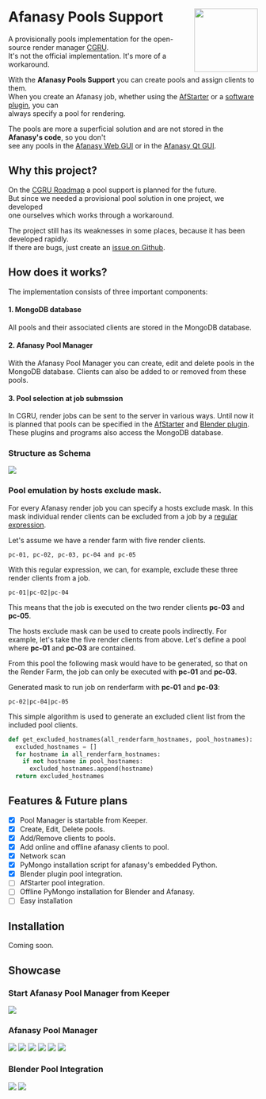 # Afanasy Pools Support <img src="https://github.com/laurence-trippen/Afanasy-Pools-Addin/blob/master/Preview/afpools2.png" align="right" width="128">
A provisionally pools implementation for the open-source render manager [CGRU](http://cgru.info/).<br/>
It's not the official implementation. It's more of a workaround.

With the **Afanasy Pools Support** you can create pools and assign clients to them.<br/>
When you create an Afanasy job, whether using the [AfStarter](http://cgru.info/afstarter) or a [software plugin](http://cgru.info/software/blender), you can<br/> always specify a pool for rendering.

The pools are more a superficial solution and are not stored in the **Afanasy's code**, so you don't<br/> see any pools in the [Afanasy Web GUI](http://cgru.info/afanasy/gui#web) or in the [Afanasy Qt GUI](http://cgru.info/afanasy/gui#page_top).

## Why this project?

On the [CGRU Roadmap](http://cgru.info/roadmap) a pool support is planned for the future.<br/> But since we needed a provisional pool solution in one project, we developed<br/> one ourselves which works through a workaround.

The project still has its weaknesses in some places, because it has been developed rapidly.<br/>
If there are bugs, just create an [issue on Github](https://github.com/laurence-trippen/Afanasy-Pools-Addin/issues).

## How does it works?
The implementation consists of three important components:

#### 1. MongoDB database
All pools and their associated clients are stored in the MongoDB database.

#### 2. Afanasy Pool Manager
With the Afanasy Pool Manager you can create, edit and delete pools in the MongoDB database.
Clients can also be added to or removed from these pools.

#### 3. Pool selection at job submssion
In CGRU, render jobs can be sent to the server in various ways.
Until now it is planned that pools can be specified in the [AfStarter](http://cgru.info/afstarter) and [Blender plugin](http://cgru.info/software/blender).
These plugins and programs also access the MongoDB database.

### Structure as Schema

![](https://github.com/laurence-trippen/Afanasy-Pools-Addin/blob/master/Preview/plan.jpg?raw=true)

### Pool emulation by hosts exclude mask.

For every Afanasy render job you can specify a hosts exclude mask.
In this mask individual render clients can be excluded from a job by a [regular expression](https://en.wikipedia.org/wiki/Regular_expression).

Let's assume we have a render farm with five render clients.
```
pc-01, pc-02, pc-03, pc-04 and pc-05
```
With this regular expression, we can, for example, exclude these three render clients from a job.
```Regular Expression
pc-01|pc-02|pc-04
```
This means that the job is executed on the two render clients **pc-03** and **pc-05**.

The hosts exclude mask can be used to create pools indirectly.
For example, let's take the five render clients from above.
Let's define a pool where **pc-01** and **pc-03** are contained.

From this pool the following mask would have to be generated, so that on the
Render Farm, the job can only be executed with **pc-01** and **pc-03**.

Generated mask to run job on renderfarm with **pc-01** and **pc-03**:
```Regular Expression
pc-02|pc-04|pc-05
```

This simple algorithm is used to generate an excluded client list from the included pool clients.
```python
def get_excluded_hostnames(all_renderfarm_hostnames, pool_hostnames):
  excluded_hostnames = []
  for hostname in all_renderfarm_hostnames:
    if not hostname in pool_hostnames:
      excluded_hostnames.append(hostname)
  return excluded_hostnames
```

## Features & Future plans

* [x] Pool Manager is startable from Keeper.
* [x] Create, Edit, Delete pools.
* [x] Add/Remove clients to pools.
* [x] Add online and offline afanasy clients to pool.
* [x] Network scan
* [x] PyMongo installation script for afanasy's embedded Python.
* [x] Blender plugin pool integration.
* [ ] AfStarter pool integration.
* [ ] Offline PyMongo installation for Blender and Afanasy.
* [ ] Easy installation

## Installation
Coming soon.

## Showcase

### Start Afanasy Pool Manager from Keeper

![](https://github.com/laurence-trippen/Afanasy-Pools-Addin/blob/master/Preview/keeperaddin.jpg?raw=true)

### Afanasy Pool Manager

![](https://github.com/laurence-trippen/Afanasy-Pools-Addin/blob/master/Preview/mainview.JPG?raw=true)
![](https://github.com/laurence-trippen/Afanasy-Pools-Addin/blob/master/Preview/createpool.JPG?raw=true)
![](https://github.com/laurence-trippen/Afanasy-Pools-Addin/blob/master/Preview/deletepool.JPG?raw=true)
![](https://github.com/laurence-trippen/Afanasy-Pools-Addin/blob/master/Preview/addclients.JPG?raw=true)
![](https://github.com/laurence-trippen/Afanasy-Pools-Addin/blob/master/Preview/networkscan.JPG?raw=true)
![](https://github.com/laurence-trippen/Afanasy-Pools-Addin/blob/master/Preview/addhostname.JPG?raw=true)

### Blender Pool Integration
![](https://github.com/laurence-trippen/Afanasy-Pools-Addin/blob/master/Preview/blender-plugin-pools.jpg?raw=true)
![](https://github.com/laurence-trippen/Afanasy-Pools-Addin/blob/master/Preview/blender-plugin-select-pool.jpg?raw=true)
